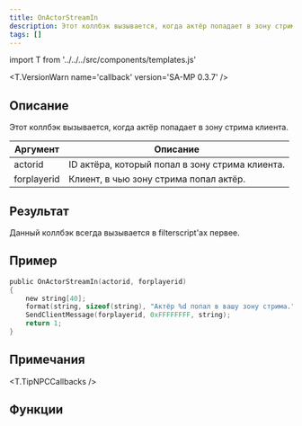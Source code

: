```yaml
---
title: OnActorStreamIn
description: Этот коллбэк вызывается, когда актёр попадает в зону стрима клиента.
tags: []
---
```


import T from '../../../src/components/templates.js'

<T.VersionWarn name='callback' version='SA-MP 0.3.7' />

## Описание

Этот коллбэк вызывается, когда актёр попадает в зону стрима клиента.

| Аргумент        | Описание                                                   |
| ----------- | ------------------------------------------------------------- |
| actorid     | ID актёра, который попал в зону стрима клиента. |
| forplayerid | Клиент, в чью зону стрима попал актёр.              |

## Результат

Данный коллбэк всегда вызывается в filterscript'ах первее.

## Пример

```c
public OnActorStreamIn(actorid, forplayerid)
{
    new string[40];
    format(string, sizeof(string), "Актёр %d попал в вашу зону стрима.", actorid);
    SendClientMessage(forplayerid, 0xFFFFFFFF, string);
    return 1;
}
```

## Примечания

<T.TipNPCCallbacks />

## Функции
